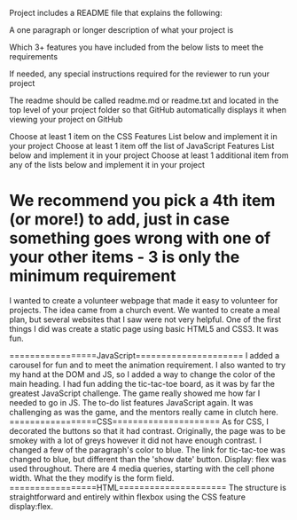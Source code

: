 Project includes a README file that explains the following:

A one paragraph or longer description of what your project is

Which 3+ features you have included from the below lists to meet the requirements

If needed, any special instructions required for the reviewer to run your project

The readme should be called readme.md or readme.txt and located in the top level of your project folder so that GitHub automatically displays it when viewing your project on GitHub

Choose at least 1 item on the CSS Features List below and implement it in your project
Choose at least 1 item off the list of JavaScript Features List below and implement it in your project
Choose at least 1 additional item from any of the lists below and implement it in your project

We recommend you pick a 4th item (or more!) to add, just in case something goes wrong with one of your other items - 3 is only the minimum requirement
===========================================================================
I wanted to create a volunteer webpage that made it easy to volunteer for projects. The idea came from a church event. We wanted to create a meal plan, but several websites that I saw were not very helpful.
One of the first things I did was create a static page using basic HTML5 and CSS3. It was fun. 

=================JavaScript=====================
I added a carousel for fun and to meet the animation requirement.
I also wanted to try my hand at the DOM and JS, so I added a way to change the color of the main heading.
I had fun adding the tic-tac-toe board, as it was by far the greatest JavaScript challenge. 
The game really showed me how far I needed to go in JS.
The to-do list features JavaScript again. It was challenging as was the game, and the mentors really came in clutch here.
=================CSS=====================
As for CSS, I decorated the buttons so that it had contrast. 
Originally, the page was to be smokey with a lot of greys however it did not have enough contrast.  I changed a few of the paragraph's color to blue. 
The link for tic-tac-toe was changed to blue, but different than the 'show date' button. 
Display: flex was used throughout. 
There are 4 media queries, starting with the cell phone width. What the they modify is the form field.
=================HTML=====================
The structure is straightforward and entirely within flexbox using the CSS feature display:flex.

